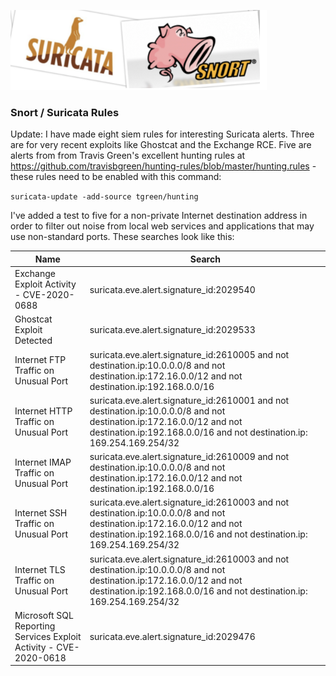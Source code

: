 ![things](/img/snorts2.png?raw=true "text")

### Snort / Suricata Rules

Update: I have made eight siem rules for interesting Suricata alerts. Three are for very recent exploits like Ghostcat and the Exchange RCE. Five are alerts from from Travis Green's excellent hunting rules at https://github.com/travisbgreen/hunting-rules/blob/master/hunting.rules - these rules need to be enabled with this command:

`suricata-update -add-source tgreen/hunting`

I've added a test to five for a non-private Internet destination address in order to filter out noise from local web services and applications that may use non-standard ports. These searches look like this:

| Name                                                              | Search                                                                                                                                                                                          |
|-------------------------------------------------------------------|-------------------------------------------------------------------------------------------------------------------------------------------------------------------------------------------------|
| Exchange Exploit Activity - CVE-2020-0688                         | suricata.eve.alert.signature_id:2029540                                                                                                                                                         |
| Ghostcat Exploit Detected                                         | suricata.eve.alert.signature_id:2029533                                                                                                                                                         |
| Internet FTP Traffic on Unusual Port                              | suricata.eve.alert.signature_id:2610005 and not destination.ip:10.0.0.0/8 and not destination.ip:172.16.0.0/12 and not destination.ip:192.168.0.0/16                                            |
| Internet HTTP Traffic on Unusual Port                             | suricata.eve.alert.signature_id:2610001 and not destination.ip:10.0.0.0/8 and not destination.ip:172.16.0.0/12 and not destination.ip:192.168.0.0/16 and not destination.ip: 169.254.169.254/32 |
| Internet IMAP Traffic on Unusual Port                             | suricata.eve.alert.signature_id:2610009 and not destination.ip:10.0.0.0/8 and not destination.ip:172.16.0.0/12 and not destination.ip:192.168.0.0/16                                            |
| Internet SSH Traffic on Unusual Port                              | suricata.eve.alert.signature_id:2610003 and not destination.ip:10.0.0.0/8 and not destination.ip:172.16.0.0/12 and not destination.ip:192.168.0.0/16 and not destination.ip: 169.254.169.254/32 |
| Internet TLS Traffic on Unusual Port                              | suricata.eve.alert.signature_id:2610003 and not destination.ip:10.0.0.0/8 and not destination.ip:172.16.0.0/12 and not destination.ip:192.168.0.0/16 and not destination.ip: 169.254.169.254/32 |
| Microsoft SQL Reporting Services Exploit Activity - CVE-2020-0618 | suricata.eve.alert.signature_id:2029476                                                                                                                                                         |
